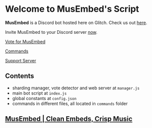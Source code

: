 Welcome to MusEmbed's Script
============================

**MusEmbed** is a Discord bot hosted here on Glitch. Check us out [here](https://www.musembed.tk).

Invite MusEmbed to your Discord server [now](https://invite.musembed.tk).

[Vote for MusEmbed](https://vote.musembed.tk)

[Commands](https://www.musembed.tk/commands)

[Support Server](https://invite.gg/musembed)


Contents
--------

- sharding manager, vote detector and web server at `manager.js`
- main bot script at `index.js`
- global constants at `config.json`
- commands in different files, all located in `commands` folder

[MusEmbed | Clean Embeds, Crisp Music](https://www.musembed.tk)
---------------------------------------------------------------